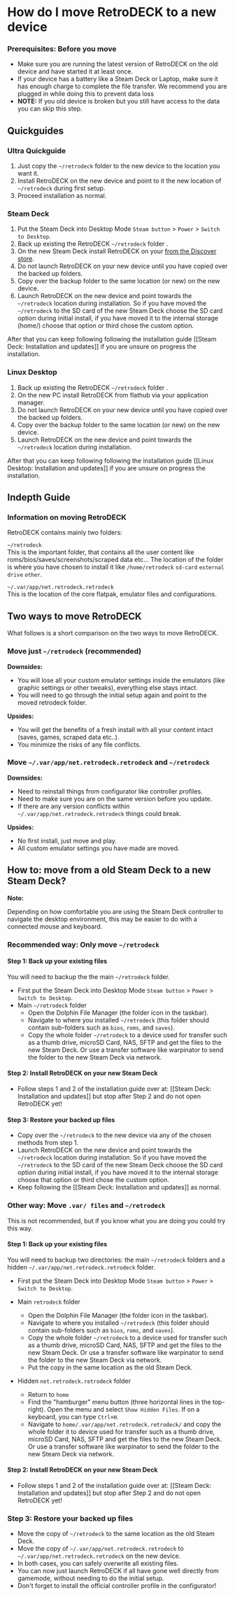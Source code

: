 # How do I move RetroDECK to a new device

### Prerequisites: Before you move
- Make sure you are running the latest version of RetroDECK on the old device and have started it at least once.
- If your device has a battery like a Steam Deck or Laptop, make sure it has enough charge to complete the file transfer. We recommend you are plugged in while doing this to prevent data loss
- **NOTE:** If you old device is broken but you still have access to the data you can skip this step.


## Quickguides

### Ultra Quickguide
1. Just copy the `~/retrodeck` folder to the new device to the location you want it.
2. Install RetroDECK on the new device and point to it the new location of `~/retrodeck` during first setup.
3. Proceed installation as normal.

### Steam Deck
1. Put the Steam Deck into Desktop Mode `Steam button` > `Power` > `Switch to Desktop`.
2. Back up existing the RetroDECK `~/retrodeck` folder .
3. On the new Steam Deck install RetroDECK on your [from the Discover store](#step-2-install-from-discover).
4. Do not launch RetroDECK on your new device until you have copied over the backed up folders.
5. Copy over the backup folder to the same location (or new) on the new device.
6. Launch RetroDECK on the new device and point towards the `~/retrodeck` location during installation. So if you have moved the `~/retrodeck` to the SD card of the new Steam Deck choose the SD card option during initial install, if you have moved it to the internal storage (home/) choose that option or third chose the custom option.

After that you can keep following following the installation guide [[Steam Deck: Installation and updates]] if you are unsure on progress the installation.

### Linux Desktop
1. Back up existing the RetroDECK `~/retrodeck` folder .
2. On the new PC install RetroDECK from flathub via your application manager.
3. Do not launch RetroDECK on your new device until you have copied over the backed up folders.
4. Copy over the backup folder to the same location (or new) on the new device.
5. Launch RetroDECK on the new device and point towards the `~/retrodeck` location during installation.

After that you can keep following following the installation guide [[Linux Desktop: Installation and updates]] if you are unsure on progress the installation.

## Indepth Guide

### Information on moving RetroDECK

RetroDECK contains mainly two folders:

`~/retrodeck`<br>
This is the important folder, that contains all the user content like roms/bios/saves/screenshots/scraped data etc...
The location of the folder is where you have chosen to install it like `/home/retrodeck` `sd-card` `external drive` `other`.

`~/.var/app/net.retrodeck.retrodeck`<br>
This is the location of the core flatpak, emulator files and configurations.


## Two ways to move RetroDECK

What follows is a short comparison on the two ways to move RetroDECK.


### Move just `~/retrodeck` (recommended)

**Downsides:**
* You will lose all your custom emulator settings inside the emulators (like graphic settings or other tweaks), everything else stays intact.
* You will need to go through the initial setup again and point to the moved retrodeck folder.

**Upsides:**
* You will get the benefits of a fresh install with all your content intact (saves, games, scraped data etc..).
* You minimize the risks of any file conflicts.

### Move `~/.var/app/net.retrodeck.retrodeck` and `~/retrodeck`

**Downsides:**
* Need to reinstall things from configurator like controller profiles.
* Need to make sure you are on the same version before you update.
* If there are any version conflicts within `~/.var/app/net.retrodeck.retrodeck` things could break.

**Upsides:**
* No first install, just move and play.
* All custom emulator settings you have made are moved.


## How to: move from a old Steam Deck to a new Steam Deck?

**Note:**

Depending on how comfortable you are using the Steam Deck controller to navigate the desktop environment, this may be easier to do with a connected mouse and keyboard.

### Recommended way: Only move `~/retrodeck`

#### Step 1: Back up your existing files
You will need to backup the the main `~/retrodeck` folder.

- First put the Steam Deck into Desktop Mode `Steam button` > `Power` > `Switch to Desktop`.
- Main `~/retrodeck` folder
    - Open the Dolphin File Manager (the folder icon in the taskbar).
    - Navigate to where you installed `~/retrodeck` (this folder should contain sub-folders such as `bios`, `roms`, and `saves`).
    - Copy the whole folder `~/retrodeck` to a device used for transfer such as a thumb drive, microSD Card, NAS, SFTP and get the files to the new Steam Deck. Or use a transfer software like warpinator to send the folder to the new Steam Deck via network.


#### Step 2: Install RetroDECK on your new Steam Deck
- Follow steps 1 and 2 of the installation guide over at: [[Steam Deck: Installation and updates]] but stop after Step 2 and do not open RetroDECK yet!

#### Step 3: Restore your backed up files
- Copy over the `~/retrodeck` to the new device via any of the chosen methods from step 1.
- Launch RetroDECK on the new device and point towards the `~/retrodeck` location during installation. So if you have moved the `~/retrodeck` to the SD card of the new Steam Deck choose the SD card option during initial install, if you have moved it to the internal storage choose that option or third chose the custom option.
- Keep following the [[Steam Deck: Installation and updates]] as normal.


### Other way: Move `.var/ files` and `~/retrodeck`

This is not recommended, but if you know what you are doing you could try this way.

#### Step 1: Back up your existing files
You will need to backup two directories: the main `~/retrodeck` folders and a hidden `~/.var/app/net.retrodeck.retrodeck` folder.

- First put the Steam Deck into Desktop Mode `Steam button` > `Power` > `Switch to Desktop`.
- Main `retrodeck` folder
    - Open the Dolphin File Manager (the folder icon in the taskbar).
    - Navigate to where you installed `~/retrodeck` (this folder should contain sub-folders such as `bios`, `roms`, and `saves`).
    - Copy the whole folder `~/retrodeck` to a device used for transfer such as a thumb drive, microSD Card, NAS, SFTP and get the files to the new Steam Deck. Or use a transfer software like warpinator to send the folder to the new Steam Deck via network.
    - Put the copy in the same location as the old Steam Deck.

- Hidden `net.retrodeck.retrodeck` folder
    - Return to `home`
    - Find the "hamburger" menu button (three horizontal lines in the top-right). Open the menu and select `Show Hidden Files`. If on a keyboard, you can type `Ctrl+H`.
    - Navigate to `home/.var/app/net.retrodeck.retrodeck/` and copy the whole folder it to device used for transfer such as a thumb drive, microSD Card, NAS, SFTP and get the files to the new Steam Deck. Or use a transfer software like warpinator to send the folder to the new Steam Deck via network.

#### Step 2: Install RetroDECK on your new Steam Deck
- Follow steps 1 and 2 of the installation guide over at: [[Steam Deck: Installation and updates]] but stop after Step 2 and do not open RetroDECK yet!

### Step 3: Restore your backed up files
- Move the copy of `~/retrodeck` to the same location as the old Steam Deck.
- Move the copy of `~/.var/app/net.retrodeck.retrodeck` to `~/.var/app/net.retrodeck.retrodeck` on the new device.
- In both cases, you can safely overwrite all existing files.
- You can now just launch RetroDECK if all have gone well directly from gamemode, without needing to do the initial setup.
- Don't forget to install the official controller profile in the configurator!

